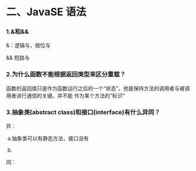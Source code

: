 # 二、JavaSE 语法

### 1.&和&&

&：逻辑与，按位与

&& 短路与

### 2.为什么函数不能根据返回类型来区分重载？

函数的返回值只是作为函数运行之后的一个“状态”，他是保持方法的调用者与被调用者进行通信的关键。并不能 作为某个方法的“标识”

### 3.抽象类(abstract class)和接口(interface)有什么异同？

异：

​	a.抽象类可以有静态方法，接口没有

​	b.

同：